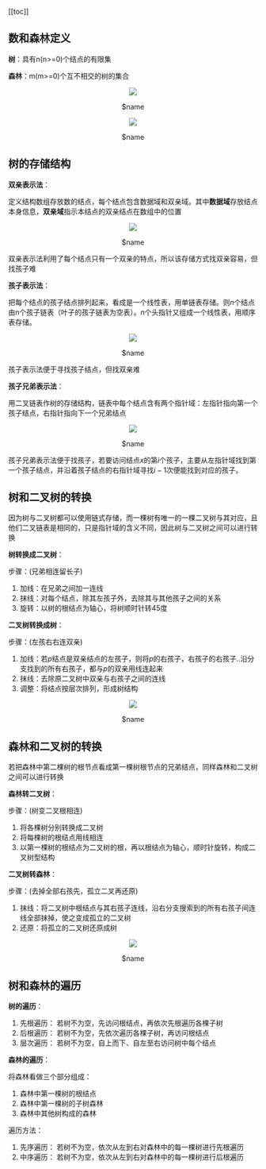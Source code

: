 [[toc]]
## 数和森林定义
**树**：具有n(n>=0)个结点的有限集

**森林**：m(m>=0)个互不相交的树的集合

<div align="center">
    <img src="https://blog-review-notes.oss-cn-beijing.aliyuncs.com/algorithm/data-structures/_images/树.png">
    <p>$name</p>
</div>

<div align="center">
    <img src="https://blog-review-notes.oss-cn-beijing.aliyuncs.com/algorithm/data-structures/_images/树_森林.png">
    <p>$name</p>
</div>

## 树的存储结构
**双亲表示法**：

定义结构数组存放数的结点，每个结点包含数据域和双亲域。其中**数据域**存放结点本身信息，**双亲域**指示本结点的双亲结点在数组中的位置

<div align="center">
    <img src="https://blog-review-notes.oss-cn-beijing.aliyuncs.com/algorithm/data-structures/_images/树_双亲表示法.png">
    <p>$name</p>
</div>

双亲表示法利用了每个结点只有一个双亲的特点，所以该存储方式找双亲容易，但找孩子难

**孩子表示法**：

把每个结点的孩子结点排列起来，看成是一个线性表，用单链表存储。则$n$个结点由n个孩子链表（叶子的孩子链表为空表）。$n$个头指针又组成一个线性表，用顺序表存储。

<div align="center">
    <img src="https://blog-review-notes.oss-cn-beijing.aliyuncs.com/algorithm/data-structures/_images/树_孩子链表.png">
    <p>$name</p>
</div>

孩子表示法便于寻找孩子结点，但找双亲难

**孩子兄弟表示法**：

用二叉链表作树的存储结构，链表中每个结点含有两个指针域：左指针指向第一个孩子结点，右指针指向下一个兄弟结点

<div align="center">
    <img src="https://blog-review-notes.oss-cn-beijing.aliyuncs.com/algorithm/data-structures/_images/树_二叉链表表示法.png">
    <p>$name</p>
</div>

孩子兄弟表示法便于找孩子，若要访问结点$x$的第$i$个孩子，主要从左指针域找到第一个孩子结点，并沿着孩子结点的右指针域寻找$i-1$次便能找到对应的孩子。

## 树和二叉树的转换
因为树与二叉树都可以使用链式存储，而一棵树有唯一的一棵二叉树与其对应，且他们二叉链表是相同的，只是指针域的含义不同，因此树与二叉树之间可以进行转换

**树转换成二叉树**：

步骤：(兄弟相连留长子)
1. 加线：在兄弟之间加一连线
1. 抹线：对每个结点，除其左孩子外，去除其与其他孩子之间的关系
1. 旋转：以树的根结点为轴心，将树顺时针转45度

**二叉树转换成树**：

步骤：(左孩右右连双亲)
1. 加线：若$p$结点是双亲结点的左孩子，则将$p$的右孩子，右孩子的右孩子..沿分支找到的所有右孩子，都与$p$的双亲用线连起来
1. 抹线：去除原二叉树中双亲与右孩子之间的连线
1. 调整：将结点按层次排列，形成树结构

<div align="center">
    <img src="https://blog-review-notes.oss-cn-beijing.aliyuncs.com/algorithm/data-structures/_images/树_树与二叉树的转换.png">
    <p>$name</p>
</div>

## 森林和二叉树的转换
若把森林中第二棵树的根节点看成第一棵树根节点的兄弟结点，同样森林和二叉树之间可以进行转换

**森林转二叉树**：

步骤：(树变二叉根相连)
1. 将各棵树分别转换成二叉树
1. 将每棵树的根结点用线相连
1. 以第一棵树的根结点为二叉树的根，再以根结点为轴心，顺时针旋转，构成二叉树型结构

**二叉树转森林**：

步骤：(去掉全部右孩先，孤立二叉再还原)
1. 抹线：将二叉树中根结点与其右孩子连线，沿右分支搜索到的所有右孩子间连线全部抹掉，使之变成孤立的二叉树
1. 还原：将孤立的二叉树还原成树

<div align="center">
    <img src="https://blog-review-notes.oss-cn-beijing.aliyuncs.com/algorithm/data-structures/_images/树_森林二叉树转换.png">
    <p>$name</p>
</div>

## 树和森林的遍历
**树的遍历**：
1. 先根遍历： 若树不为空，先访问根结点，再依次先根遍历各棵子树
1. 后根遍历： 若树不为空，先依次遍历各棵子树，再访问根结点
1. 层次遍历： 若树不为空，自上而下、自左至右访问树中每个结点

**森林的遍历**：

将森林看做三个部分组成：
1. 森林中第一棵树的根结点
1. 森林中第一棵树的子树森林
1. 森林中其他树构成的森林

遍历方法：
1. 先序遍历： 若树不为空，依次从左到右对森林中的每一棵树进行先根遍历
1. 中序遍历： 若树不为空，依次从左到右对森林中的每一棵树进行后根遍历
